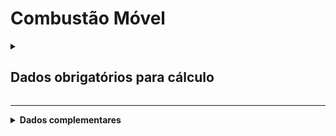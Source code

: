 # Combustão Móvel

<details>
  <summary><strong><h2>Dados obrigatórios para cálculo</strong></summary>

#### Cálculo de emissões por tipo e ano de fabricação da frota de veículos no ano
Campo no Supabase|Valores GHG|
|---|---|
`categoria_de_emissoes`|"COMBUSTÃO MÓVEL 1"
`date`|Data da referência _(yyyy-mm-dd hh:mm:ss)_|
[tipo_veiculo_frota](https://github.com/ZNIT-Tech/documentation/blob/main/Veiculos%20da%20Frota.md)|Tipo da frota de veículos|
`ano_frota`|Ano da frota|
`consumo_anual`|Consumo anual de combustível|
`consumo_mensal`|Consumo mensal de combustível|

<sub><em>Obs.: Inserir apenas consumo mensal ou consumo anual</em></sub>

---
### Cálculo de emissões por tipo de combustível no ano
categoria_de_emissoes: ‘COMBUSTÃO MÓVEL 2’
Campo no Supabase|Valores GHG
|---|---|
`date`|Data da referência _(yyyy-mm-dd hh:mm:ss)_|
[combustivel](https://github.com/ZNIT-Tech/documentation/blob/main/Combustiveis.md)|Tipo de combustível|
`consumo_anual`|Consumo anual|
`consumo_mensal`|Consumo referente ao mês de date|

<sub><em>Obs.: Inserir apenas consumo mensal ou consumo anual</em></sub>

---
### Cálculo de emissões por distância percorrida no ano
categoria_de_emissoes: ‘COMBUSTÃO MÓVEL 3’
Campo no Supabase|Valores GHG|
|---|---|
`date`|Data da referência _(yyyy-mm-dd hh:mm:ss)_|
[tipo_veiculo_frota](https://github.com/ZNIT-Tech/documentation/blob/main/Veiculos%20da%20Frota.md)|Tipo da frota de veículos|
`ano_frota`|Ano da frota|
`ano_do_veculo`|Ano do veículo|
`consumo_anual`|Dias trabalhos no ano|
`consumo_mensal`|Distância percorrida / mês referente a date|
`quant`|Consumo Usado (mensal/anual)

<sub><em>Obs.: Inserir apenas consumo mensal ou consumo anual. Quant só é usado quando consumo_mensal e consumo_anual não forem preenchidos. Ano_do_veculo só utiliza quando ano_frota não for preenchido</em></sub>

</details>

---

<details>
  <summary><strong>Dados complementares</strong></summary>

|Campo no Supabase|Valor|
|---|---|
|cnpj_fornecedor|CNPJ Fornecedor|
|nome_fornecedor|Nome Fornecedor|

</details>
